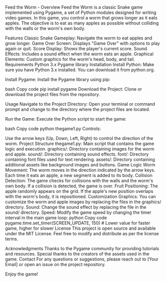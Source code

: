 Feed the Worm - 
Overview
Feed the Worm is a classic Snake game implemented using Pygame, a set of Python modules designed for writing video games. In this game, you control a worm that grows longer as it eats apples. The objective is to eat as many apples as possible without colliding with the walls or the worm's own body.

Features
Classic Snake Gameplay: Navigate the worm to eat apples and grow longer.
Game Over Screen: Displays "Game Over" with options to play again or quit.
Score Display: Shows the player's current score.
Sound Effects: Includes a sound effect when the worm eats an apple.
Graphical Elements: Custom graphics for the worm's head, body, and tail.
Requirements
Python 3.x
Pygame library
Installation
Install Python: Make sure you have Python 3.x installed. You can download it from python.org.

Install Pygame: Install the Pygame library using pip:

bash
Copy code
pip install pygame
Download the Project: Clone or download the project files from the repository.

Usage
Navigate to the Project Directory: Open your terminal or command prompt and change to the directory where the project files are located.

Run the Game: Execute the Python script to start the game:

bash
Copy code
python thegame1.py
Controls:

Use the arrow keys (Up, Down, Left, Right) to control the direction of the worm.
Project Structure
thegame1.py: Main script that contains the game logic and execution.
graphics/: Directory containing images for the worm and apple.
sound/: Directory containing sound effects.
font/: Directory containing font files used for text rendering.
assets/: Directory containing additional assets like background images and buttons.
Game Logic
Worm Movement: The worm moves in the direction indicated by the arrow keys. Each time it eats an apple, a new segment is added to its body.
Collision Detection: The game checks for collisions with the walls and the worm's own body. If a collision is detected, the game is over.
Fruit Positioning: The apple randomly appears on the grid. If the apple's new position overlaps with the worm's body, it is repositioned.
Customization
Graphics: You can customize the worm and apple images by replacing the files in the graphics/ directory.
Sound: Change the sound effect by replacing the file in the sound/ directory.
Speed: Modify the game speed by changing the timer interval in the main game loop:
python
Copy code
pygame.time.set_timer(SCREEN_UPDATE, 150)  # Lower value for faster game, higher for slower
License
This project is open source and available under the MIT License. Feel free to modify and distribute as per the license terms.

Acknowledgments
Thanks to the Pygame community for providing tutorials and resources.
Special thanks to the creators of the assets used in the game.
Contact
For any questions or suggestions, please reach out to [Your Email] or open an issue on the project repository.

Enjoy the game!
